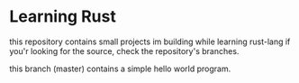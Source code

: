 # Learning Rust

this repository contains small projects im building while learning rust-lang
if you'r looking for the source, check the repository's branches.

this branch (master) contains a simple hello world program.
